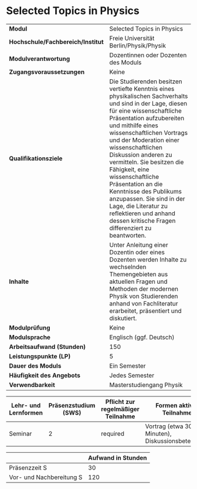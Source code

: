 # Selected Topics in Physics
|                                    |   |
|------------------------------------|---|
|**Modul**                           | Selected Topics in Physics |
|**Hochschule/Fachbereich/Institut** | Freie Universität Berlin/Physik/Physik |
|**Modulverantwortung**              | Dozentinnen oder Dozenten des Moduls |
|**Zugangsvoraussetzungen**          | Keine |
|**Qualifikationsziele**             | Die Studierenden besitzen vertiefte Kenntnis eines physikalischen Sachverhalts und sind in der Lage, diesen für eine wissenschaftliche Präsentation aufzubereiten und mithilfe eines wissenschaftlichen Vortrags und der Moderation einer wissenschaftlichen Diskussion anderen zu vermitteln. Sie besitzen die Fähigkeit, eine wissenschaftliche Präsentation an die Kenntnisse des Publikums anzupassen. Sie sind in der Lage, die Literatur zu reflektieren und anhand dessen kritische Fragen differenziert zu beantworten. |
|**Inhalte**                         | Unter Anleitung einer Dozentin oder eines Dozenten werden Inhalte zu wechselnden Themengebieten aus aktuellen Fragen und Methoden der modernen Physik von Studierenden anhand von Fachliteratur erarbeitet, präsentiert und diskutiert. |
|**Modulprüfung**                    | Keine |
|**Modulsprache**                    | Englisch (ggf. Deutsch) |
|**Arbeitsaufwand (Stunden)**        | 150 |
|**Leistungspunkte (LP)**            | 5 |
|**Dauer des Moduls**                | Ein Semester |
|**Häufigkeit des Angebots**         | Jedes Semester |
|**Verwendbarkeit**                  | Masterstudiengang Physik |

| Lehr- und Lernformen | Präsenzstudium <br> (SWS) | Pflicht zur regelmäßiger Teilnahme | Formen aktiver Teilnahme |
| ---------------------|---------------------------|------------------------------------|------------------------- |
| Seminar              | 2                         | required                           | Vortrag (etwa 30 Minuten), Diskussionsbeteiligung |

|   | Aufwand in Stunden |
| - |--------------------|
| Präsenzzeit S                            | 30    |
| Vor- und Nachbereitung S                 | 120   |
